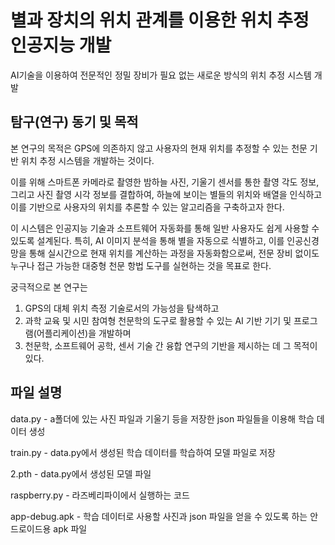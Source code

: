 # 별과 장치의 위치 관계를 이용한 위치 추정 인공지능 개발
AI기술을 이용하여 전문적인 정밀 장비가 필요 없는 새로운 방식의 위치 추정 시스템 개발

탐구(연구) 동기 및 목적
-------------
 본 연구의 목적은 GPS에 의존하지 않고 사용자의 현재 위치를 추정할 수 있는 천문 기반 위치 추정 시스템을 개발하는 것이다.
 
이를 위해 스마트폰 카메라로 촬영한 밤하늘 사진, 기울기 센서를 통한 촬영 각도 정보, 그리고 사진 촬영 시각 정보를 결합하여, 하늘에 보이는 별들의 위치와 배열을 인식하고 이를 기반으로 사용자의 위치를 추론할 수 있는 알고리즘을 구축하고자 한다.

이 시스템은 인공지능 기술과 소프트웨어 자동화를 통해 일반 사용자도 쉽게 사용할 수 있도록 설계된다. 특히, AI 이미지 분석을 통해 별을 자동으로 식별하고, 이를 인공신경망을 통해 실시간으로 현재 위치를 계산하는 과정을 자동화함으로써, 전문 장비 없이도 누구나 접근 가능한 대중형 천문 항법 도구를 실현하는 것을 목표로 한다.

궁극적으로 본 연구는

1. GPS의 대체 위치 측정 기술로서의 가능성을 탐색하고
2. 과학 교육 및 시민 참여형 천문학의 도구로 활용할 수 있는 AI 기반 기기 및 프로그램(어플리케이션)을 개발하며
3. 천문학, 소프트웨어 공학, 센서 기술 간 융합 연구의 기반을 제시하는 데 그 목적이 있다.



파일 설명 
-------------
data.py - a폴더에 있는 사진 파일과 기울기 등을 저장한 json 파일들을 이용해 학습 데이터 생성

train.py - data.py에서 생성된 학습 데이터를 학습하여 모델 파일로 저장

2.pth - data.py에서 생성된 모델 파일

raspberry.py - 라즈베리파이에서 실행하는 코드

app-debug.apk - 학습 데이터로 사용할 사진과 json 파일을 얻을 수 있도록 하는 안드로이드용 apk 파일
